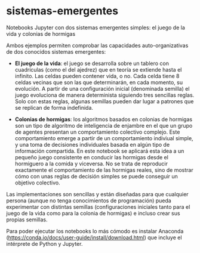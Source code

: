 # sistemas-emergentes

Notebooks Jupyter con dos sistemas emergentes simples: el juego de la vida y colonias de hormigas

Ambos ejemplos permiten comprobar las capacidades auto-organizativas de dos conocidos sistemas emergentes:

- **El juego de la vida**: el juego se desarrolla sobre un tablero con cuadrículas (como el del ajedrez) que en teoría se extiende hasta el infinito. Las celdas pueden contener vida, o no. Cada celda tiene 8 celdas vecinas que son las que determinarán, en cada momento, su evolución. A partir de una configuración inicial (denominada semilla) el juego evoluciona de manera determinista siguiendo tres sencillas reglas. Solo con estas reglas, algunas semillas pueden dar lugar a patrones que se replican de forma indefinida.

- **Colonias de hormigas**: los algoritmos basados en colonias de hormigas son un tipo de algoritmo de inteligencia de enjambre en el que un grupo de agentes presentan un comportamiento colectivo complejo. Este comportamiento emerge a partir de un comportamiento indiviual simple, y
una toma de decisiones individuales basada en algún tipo de información compartida. En este notebook se aplicará esta idea a un pequeño juego consistente en conducir las hormigas desde el hormiguero a la comida y viceversa. No se trata de reproducir exactamente el comportamiento de las hormigas reales, sino de mostrar cómo con unas reglas de decisión simples se puede conseguir un objetivo colectivo.

Las implementaciones son sencillas y están diseñadas para que cualquier persona (aunque no tenga conocimientos de programación) pueda experimentar con distintas semillas (configuraciones iniciales tanto para el juego de la vida como para la colonia de hormigas) e incluso crear sus propias semillas.

Para poder ejecutar los notebooks lo más cómodo es instalar Anaconda (https://conda.io/docs/user-guide/install/download.html) que incluye el intérprete de Python y Jupyter.
